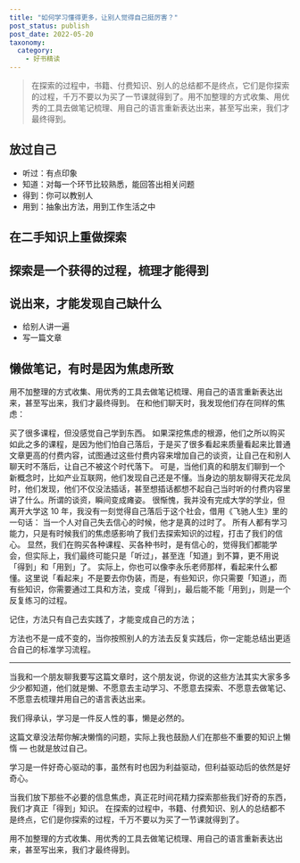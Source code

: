 ```yaml
---
title: "如何学习懂得更多，让别人觉得自己挺厉害？"
post_status: publish
post_date: 2022-05-20
taxonomy:
  category:
    - 好书精读
---
```


> 在探索的过程中，书籍、付费知识、别人的总结都不是终点，它们是你探索的过程，千万不要以为买了一节课就得到了。用不加整理的方式收集、用优秀的工具去做笔记梳理、用自己的语言重新表达出来，甚至写出来，我们才最终得到。

## 放过自己

- 听过：有点印象
- 知道：对每一个环节比较熟悉，能回答出相关问题
- 得到：你可以教别人
- 用到：抽象出方法，用到工作生活之中

## 在二手知识上重做探索

## 探索是一个获得的过程，梳理才能得到

## 说出来，才能发现自己缺什么

- 给别人讲一遍
- 写一篇文章

## 懒做笔记，有时是因为焦虑所致

用不加整理的方式收集、用优秀的工具去做笔记梳理、用自己的语言重新表达出来，甚至写出来，我们才最终得到。 在和他们聊天时，我发现他们存在同样的焦虑：

买了很多课程，但没感觉自己学到东西。 如果深挖焦虑的根源，他们之所以购买如此之多的课程，是因为他们怕自己落后，于是买了很多看起来质量看起来比普通文章更高的付费内容，试图通过这些付费内容来增加自己的谈资，让自己在和别人聊天时不落后，让自己不被这个时代落下。 可是，当他们真的和朋友们聊到一个新概念时，比如产业互联网，他们发现自己还是不懂。当身边的朋友聊得天花龙凤时，他们发现，他们不仅没法插话，甚至想插话都想不起自己当时听的付费内容里讲了什么。所谓的谈资，瞬间变成瘫姿。 很惭愧，我并没有完成大学的学业，但离开大学这 10 年，我没有一刻觉得自己落后于这个社会，借用《飞驰人生》里的一句话： 当一个人对自己失去信心的时候，他才是真的过时了。 所有人都有学习能力，只是有时候我们的焦虑感影响了我们去探索知识的过程，打击了我们的信心。 显然，我们在购买各种课程、买各种书时，是有信心的，觉得我们都能学会，但实际上，我们最终可能只是「听过」，甚至连「知道」到不算，更不用说「得到」和「用到」了。 实际上，你也可以像李永乐老师那样，看起来什么都懂。这里说「看起来」不是要去你伪装，而是，有些知识，你只需要「知道」，而有些知识，你需要通过工具和方法，变成「得到」，最后能不能「用到」，则是一个反复练习的过程。

记住，方法只有自己去实践了，才能变成自己的方法；

方法也不是一成不变的，当你按照别人的方法去反复实践后，你一定能总结出更适合自己的标准学习流程。

---

当我和一个朋友聊我要写这篇文章时，这个朋友说，你说的这些方法其实大家多多少少都知道，他们就是懒、不愿意去主动学习、不愿意去探索、不愿意去做笔记、不愿意去梳理并用自己的语言表达出来。

我们得承认，学习是一件反人性的事，懒是必然的。

这篇文章没法帮你解决懒惰的问题，实际上我也鼓励人们在那些不重要的知识上懒惰 — 也就是放过自己。

学习是一件好奇心驱动的事，虽然有时也因为利益驱动，但利益驱动后的依然是好奇心。

当我们放下那些不必要的信息焦虑，真正花时间花精力探索那些我们好奇的东西，我们才真正「得到」知识。 在探索的过程中，书籍、付费知识、别人的总结都不是终点，它们是你探索的过程，千万不要以为买了一节课就得到了。

用不加整理的方式收集、用优秀的工具去做笔记梳理、用自己的语言重新表达出来，甚至写出来，我们才最终得到。
